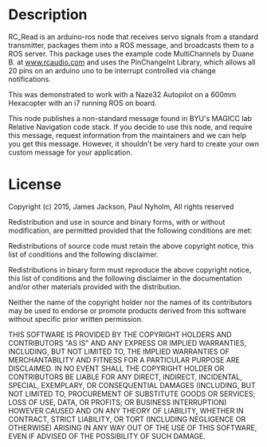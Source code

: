 # Description

RC_Read is an arduino-ros node that receives servo signals from a standard transmitter, packages them into a ROS message, and broadcasts them to a ROS server.  This package uses the example code MultiChannels by Duane B. at www.rcaudio.com and uses the PinChangeInt Library, which allows all 20 pins on an arduino uno to be interrupt controlled via change notifications.

This was demonstrated to work with a Naze32 Autopilot on a 600mm Hexacopter with an i7 running ROS on board.

This node publishes a non-standard message found in BYU's MAGICC lab Relative Navigation code stack.  If you decide to use this node, and require this message, request information from the maintainers and we can help you get this message.  However, it shouldn't be very hard to create your own custom message for your application.  

# License
Copyright (c) 2015, James Jackson, Paul Nyholm, All rights reserved

Redistribution and use in source and binary forms, with or without modification, are permitted provided that the following conditions are met:

Redistributions of source code must retain the above copyright notice, this list of conditions and the following disclaimer.

Redistributions in binary form must reproduce the above copyright notice, this list of conditions and the following disclaimer in the documentation and/or other materials provided with the distribution.

Neither the name of the copyright holder nor the names of its contributors may be used to endorse or promote products derived from this software without specific prior written permission.

THIS SOFTWARE IS PROVIDED BY THE COPYRIGHT HOLDERS AND CONTRIBUTORS "AS IS" AND ANY EXPRESS OR IMPLIED WARRANTIES, INCLUDING, BUT NOT LIMITED TO, THE IMPLIED WARRANTIES OF MERCHANTABILITY AND FITNESS FOR A PARTICULAR PURPOSE ARE DISCLAIMED. IN NO EVENT SHALL THE COPYRIGHT HOLDER OR CONTRIBUTORS BE LIABLE FOR ANY DIRECT, INDIRECT, INCIDENTAL, SPECIAL, EXEMPLARY, OR CONSEQUENTIAL DAMAGES (INCLUDING, BUT NOT LIMITED TO, PROCUREMENT OF SUBSTITUTE GOODS OR SERVICES; LOSS OF USE, DATA, OR PROFITS; OR BUSINESS INTERRUPTION) HOWEVER CAUSED AND ON ANY THEORY OF LIABILITY, WHETHER IN CONTRACT, STRICT LIABILITY, OR TORT (INCLUDING NEGLIGENCE OR OTHERWISE) ARISING IN ANY WAY OUT OF THE USE OF THIS SOFTWARE, EVEN IF ADVISED OF THE POSSIBILITY OF SUCH DAMAGE.